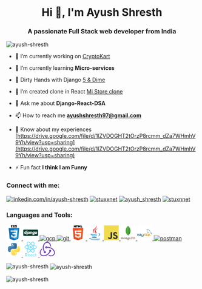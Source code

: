 <h1 align="center">Hi 👋, I'm Ayush Shresth</h1>
<h3 align="center">A passionate Full Stack web developer from India</h3>

<p align="left"> <img src="https://komarev.com/ghpvc/?username=ayush-shresth&label=Profile%20views&color=0e75b6&style=flat" alt="ayush-shresth" /> </p>

- 🔭 I’m currently working on [CryptoKart](https://cryptokart-ayush-shresth.netlify.app/)

- 🌱 I’m currently learning **Micro-services**

- 👯 Dirty Hands with Django [5 & Dime](https://five-and-dime.herokuapp.com/)

- 🤝 I’m created clone in React [Mi Store clone](https://mi-store-clone-shresth.netlify.app/)

- 💬 Ask me about **Django-React-DSA**

- 📫 How to reach me **ayushshresth97@gmail.com**

- 📄 Know about my experiences [https://drive.google.com/file/d/1lZVDOGHT2tOrzP8rcmm_dZa7WHmhV9Yh/view?usp=sharing](https://drive.google.com/file/d/1lZVDOGHT2tOrzP8rcmm_dZa7WHmhV9Yh/view?usp=sharing)

- ⚡ Fun fact **I think I am Funny**

<h3 align="left">Connect with me:</h3>
<p align="left">
<a href="https://linkedin.com/in/linkedin.com/in/ayush-shresth" target="blank"><img align="center" src="https://raw.githubusercontent.com/rahuldkjain/github-profile-readme-generator/master/src/images/icons/Social/linked-in-alt.svg" alt="linkedin.com/in/ayush-shresth" height="30" width="40" /></a>
<a href="https://www.codechef.com/users/stuxxnet" target="blank"><img align="center" src="https://cdn.jsdelivr.net/npm/simple-icons@3.1.0/icons/codechef.svg" alt="stuxxnet" height="30" width="40" /></a>
<a href="https://www.hackerrank.com/ayush_shresth" target="blank"><img align="center" src="https://raw.githubusercontent.com/rahuldkjain/github-profile-readme-generator/master/src/images/icons/Social/hackerrank.svg" alt="ayush_shresth" height="30" width="40" /></a>
<a href="https://auth.geeksforgeeks.org/user/stuxnnet" target="blank"><img align="center" src="https://raw.githubusercontent.com/rahuldkjain/github-profile-readme-generator/master/src/images/icons/Social/geeks-for-geeks.svg" alt="stuxnnet" height="30" width="40" /></a>
</p>

<h3 align="left">Languages and Tools:</h3>
<p align="left"> <a href="https://www.w3schools.com/css/" target="_blank" rel="noreferrer"> <img src="https://raw.githubusercontent.com/devicons/devicon/master/icons/css3/css3-original-wordmark.svg" alt="css3" width="40" height="40"/> </a> <a href="https://www.djangoproject.com/" target="_blank" rel="noreferrer"> <img src="https://raw.githubusercontent.com/devicons/devicon/master/icons/django/django-original.svg" alt="django" width="40" height="40"/> </a> <a href="https://cloud.google.com" target="_blank" rel="noreferrer"> <img src="https://www.vectorlogo.zone/logos/google_cloud/google_cloud-icon.svg" alt="gcp" width="40" height="40"/> </a> <a href="https://git-scm.com/" target="_blank" rel="noreferrer"> <img src="https://www.vectorlogo.zone/logos/git-scm/git-scm-icon.svg" alt="git" width="40" height="40"/> </a> <a href="https://www.w3.org/html/" target="_blank" rel="noreferrer"> <img src="https://raw.githubusercontent.com/devicons/devicon/master/icons/html5/html5-original-wordmark.svg" alt="html5" width="40" height="40"/> </a> <a href="https://www.java.com" target="_blank" rel="noreferrer"> <img src="https://raw.githubusercontent.com/devicons/devicon/master/icons/java/java-original.svg" alt="java" width="40" height="40"/> </a> <a href="https://developer.mozilla.org/en-US/docs/Web/JavaScript" target="_blank" rel="noreferrer"> <img src="https://raw.githubusercontent.com/devicons/devicon/master/icons/javascript/javascript-original.svg" alt="javascript" width="40" height="40"/> </a> <a href="https://www.mongodb.com/" target="_blank" rel="noreferrer"> <img src="https://raw.githubusercontent.com/devicons/devicon/master/icons/mongodb/mongodb-original-wordmark.svg" alt="mongodb" width="40" height="40"/> </a> <a href="https://www.mysql.com/" target="_blank" rel="noreferrer"> <img src="https://raw.githubusercontent.com/devicons/devicon/master/icons/mysql/mysql-original-wordmark.svg" alt="mysql" width="40" height="40"/> </a> <a href="https://postman.com" target="_blank" rel="noreferrer"> <img src="https://www.vectorlogo.zone/logos/getpostman/getpostman-icon.svg" alt="postman" width="40" height="40"/> </a> <a href="https://www.python.org" target="_blank" rel="noreferrer"> <img src="https://raw.githubusercontent.com/devicons/devicon/master/icons/python/python-original.svg" alt="python" width="40" height="40"/> </a> <a href="https://reactjs.org/" target="_blank" rel="noreferrer"> <img src="https://raw.githubusercontent.com/devicons/devicon/master/icons/react/react-original-wordmark.svg" alt="react" width="40" height="40"/> </a> <a href="https://redux.js.org" target="_blank" rel="noreferrer"> <img src="https://raw.githubusercontent.com/devicons/devicon/master/icons/redux/redux-original.svg" alt="redux" width="40" height="40"/> </a> </p>

<p><img align="left" src="https://github-readme-stats.vercel.app/api/top-langs?username=ayush-shresth&show_icons=true&locale=en&layout=compact" alt="ayush-shresth" /></p>

<p>&nbsp;<img align="center" src="https://github-readme-stats.vercel.app/api?username=ayush-shresth&show_icons=true&locale=en" alt="ayush-shresth" /></p>

<p><img align="center" src="https://github-readme-streak-stats.herokuapp.com/?user=ayush-shresth&" alt="ayush-shresth" /></p>

